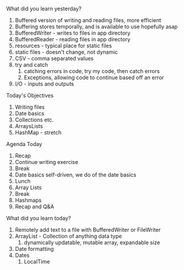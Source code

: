 What did you learn yesterday?

1. Buffered version of writing and reading files, more efficient
2. Buffering stores temporally, and is available to use hopefully asap
3. BufferedWriter - writes to files in app directory
4. BufferedReader - reading files in app directory
5. resources - typical place for static files
6. static files - doesn't change, not dynamic
7. CSV - comma separated values
8. try and catch
   1. catching errors in code, try my code, then catch errors
   2. Exceptions, allowing code to continue based off an error 
9.  I/O - inputs and outputs


Today's Objectives
1. Writing files
2. Date basics
3. Collections etc.
4. ArraysLists
5. HashMap - stretch

Agenda Today
1. Recap
2. Continue writing exercise
3. Break
4. Date basics self-driven, we do of the date basics
5. Lunch
6. Array Lists
7. Break
8. Hashmaps
9. Recap and Q&A


What did you learn today?

1. Remotely add text to a file with BufferedWriter or FileWriter
2. ArrayList - Collection of anything data type
   1. dynamically updatable, mutable array, expandable size
3. Date formatting
4. Dates
   1. LocalTime